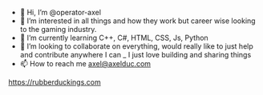 - 👋 Hi, I’m @operator-axel
- 👀 I’m interested in all things and how they work but career wise looking to the gaming industry. 
- 🌱 I’m currently learning C++, C#, HTML, CSS, Js, Python
- 💞️ I’m looking to collaborate on everything, would really like to just help and contribute anywhere  I can _ I just love  building and sharing things
- 📫 How to reach me axel@axelduc.com

https://rubberduckings.com

<!---
operator-axel/operator-axel is a ✨ special ✨ repository because its `README.md` (this file) appears on your GitHub profile.
You can click the Preview link to take a look at your changes.
--->
